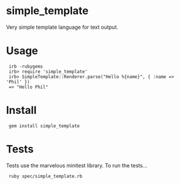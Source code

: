 simple_template
===============

Very simple template language for text output.

Usage
=====

     irb -rubygems
     irb> require 'simple_template'
     irb> SimpleTemplate::Renderer.parse("Hello %{name}", { :name => 'Phil' })
     => "Hello Phil"


Install
=======

     gem install simple_template


Tests
=====

Tests use the marvelous minitest library.  To run the tests...

     ruby spec/simple_template.rb
